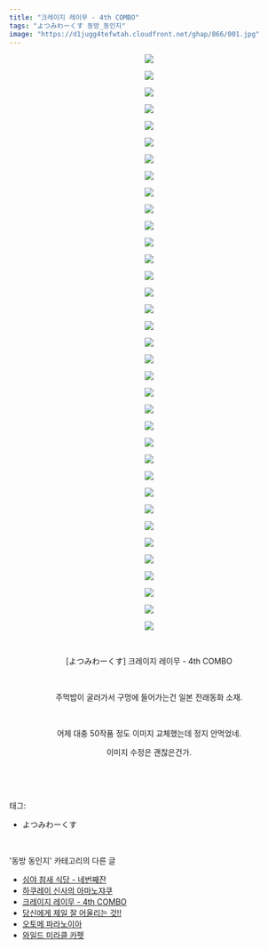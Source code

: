 ```yaml
---
title: "크레이지 레이무 - 4th COMBO"
tags: "よつみわーくす 동방_동인지"
image: "https://d1jugg4tefwtah.cloudfront.net/ghap/866/001.jpg"
---
```

<div class="article">
<p style="text-align: center; clear: none; float: none;"><img src="{{ site.imgserver11 }}/ghap/866/001.jpg"/></p>
<p style="text-align: center; clear: none; float: none;"><img src="{{ site.imgserver11 }}/ghap/866/002.jpg"/></p>
<p style="text-align: center; clear: none; float: none;"><img src="{{ site.imgserver11 }}/ghap/866/003.jpg"/></p>
<p style="text-align: center; clear: none; float: none;"><img src="{{ site.imgserver11 }}/ghap/866/004.jpg"/></p>
<p style="text-align: center; clear: none; float: none;"><img src="{{ site.imgserver11 }}/ghap/866/005.jpg"/></p>
<p style="text-align: center; clear: none; float: none;"><img src="{{ site.imgserver11 }}/ghap/866/006.jpg"/></p>
<p style="text-align: center; clear: none; float: none;"><img src="{{ site.imgserver11 }}/ghap/866/007.jpg"/></p>
<p style="text-align: center; clear: none; float: none;"><img src="{{ site.imgserver11 }}/ghap/866/008.jpg"/></p>
<p style="text-align: center; clear: none; float: none;"><img src="{{ site.imgserver11 }}/ghap/866/009.jpg"/></p>
<p style="text-align: center; clear: none; float: none;"><img src="{{ site.imgserver11 }}/ghap/866/010.jpg"/></p>
<p style="text-align: center; clear: none; float: none;"><img src="{{ site.imgserver11 }}/ghap/866/011.jpg"/></p>
<p style="text-align: center; clear: none; float: none;"><img src="{{ site.imgserver11 }}/ghap/866/012.jpg"/></p>
<p style="text-align: center; clear: none; float: none;"><img src="{{ site.imgserver11 }}/ghap/866/013.jpg"/></p>
<p style="text-align: center; clear: none; float: none;"><img src="{{ site.imgserver11 }}/ghap/866/014.jpg"/></p>
<p style="text-align: center; clear: none; float: none;"><img src="{{ site.imgserver11 }}/ghap/866/015.jpg"/></p>
<p style="text-align: center; clear: none; float: none;"><img src="{{ site.imgserver11 }}/ghap/866/016.jpg"/></p>
<p style="text-align: center; clear: none; float: none;"><img src="{{ site.imgserver11 }}/ghap/866/017.jpg"/></p>
<p style="text-align: center; clear: none; float: none;"><img src="{{ site.imgserver11 }}/ghap/866/018.jpg"/></p>
<p style="text-align: center; clear: none; float: none;"><img src="{{ site.imgserver11 }}/ghap/866/019.jpg"/></p>
<p style="text-align: center; clear: none; float: none;"><img src="{{ site.imgserver11 }}/ghap/866/020.jpg"/></p>
<p style="text-align: center; clear: none; float: none;"><img src="{{ site.imgserver11 }}/ghap/866/021.jpg"/></p>
<p style="text-align: center; clear: none; float: none;"><img src="{{ site.imgserver11 }}/ghap/866/022.jpg"/></p>
<p style="text-align: center; clear: none; float: none;"><img src="{{ site.imgserver11 }}/ghap/866/023.jpg"/></p>
<p style="text-align: center; clear: none; float: none;"><img src="{{ site.imgserver11 }}/ghap/866/024.jpg"/></p>
<p style="text-align: center; clear: none; float: none;"><img src="{{ site.imgserver11 }}/ghap/866/025.jpg"/></p>
<p style="text-align: center; clear: none; float: none;"><img src="{{ site.imgserver11 }}/ghap/866/026.jpg"/></p>
<p style="text-align: center; clear: none; float: none;"><img src="{{ site.imgserver11 }}/ghap/866/027.jpg"/></p>
<p style="text-align: center; clear: none; float: none;"><img src="{{ site.imgserver11 }}/ghap/866/028.jpg"/></p>
<p style="text-align: center; clear: none; float: none;"><img src="{{ site.imgserver11 }}/ghap/866/029.jpg"/></p>
<p style="text-align: center; clear: none; float: none;"><img src="{{ site.imgserver11 }}/ghap/866/030.jpg"/></p>
<p style="text-align: center; clear: none; float: none;"><img src="{{ site.imgserver11 }}/ghap/866/031.jpg"/></p>
<p style="text-align: center; clear: none; float: none;"><img src="{{ site.imgserver11 }}/ghap/866/032.jpg"/></p>
<p style="text-align: center; clear: none; float: none;"><img src="{{ site.imgserver11 }}/ghap/866/033.jpg"/></p>
<p style="text-align: center; clear: none; float: none;"><img src="{{ site.imgserver11 }}/ghap/866/034.jpg"/></p>
<p style="text-align: center; clear: none; float: none;"><img src="{{ site.imgserver11 }}/ghap/866/035.jpg"/></p>
<p style="text-align: center; clear: none; float: none;"><br/></p>
<p style="text-align: center; clear: none; float: none;">[よつみわーくす] 크레이지 레이무 - 4th COMBO</p>
<p style="text-align: center; clear: none; float: none;"><br/></p>
<p style="text-align: center; clear: none; float: none;">주먹밥이 굴러가서 구멍에 들어가는건 일본 전래동화 소재.</p>
<p style="text-align: center; clear: none; float: none;"><br/></p>
<p style="text-align: center; clear: none; float: none;">어제 대충 50작품 정도 이미지 교체했는데 정지 안먹었네.</p>
<p style="text-align: center; clear: none; float: none;">이미지 수정은 괜찮은건가.</p>
<p><br/></p>
</div><br/>
<div class="tagTrail">
<p>태그: </p>
<ul>
<li>よつみわーくす</li>
</ul>
</div><br/>
<div class="another">
<p>'동방 동인지' 카테고리의 다른 글</p>
<ul>
<li><a href="/ghap_868">심야 참새 식당 - 네번째잔</a></li>
<li><a href="/ghap_867">하쿠레이 신사의 아마노쟈쿠</a></li>
<li><a href="/ghap_866">크레이지 레이무 - 4th COMBO</a></li>
<li><a href="/ghap_863">당신에게 제일 잘 어울리는 것!!</a></li>
<li><a href="/ghap_862">오토메 파라노이아</a></li>
<li><a href="/ghap_861">와일드 미라클 카펫</a></li>
</ul>
</div><br/>
<div class="cb_module cb_fluid">
<div class="cb_wrt cb_profile">
</div><!-- commentList close -->
</div><br/>
